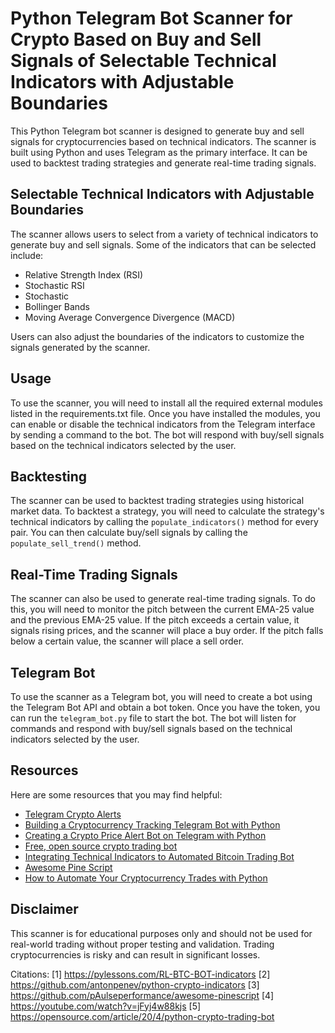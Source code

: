 # Python Telegram Bot Scanner for Crypto Based on Buy and Sell Signals of Selectable Technical Indicators with Adjustable Boundaries

This Python Telegram bot scanner is designed to generate buy and sell signals for cryptocurrencies based on technical indicators. The scanner is built using Python and uses Telegram as the primary interface. It can be used to backtest trading strategies and generate real-time trading signals.

## Selectable Technical Indicators with Adjustable Boundaries

The scanner allows users to select from a variety of technical indicators to generate buy and sell signals. Some of the indicators that can be selected include:

- Relative Strength Index (RSI)
- Stochastic RSI
- Stochastic
- Bollinger Bands
- Moving Average Convergence Divergence (MACD)

Users can also adjust the boundaries of the indicators to customize the signals generated by the scanner.

## Usage

To use the scanner, you will need to install all the required external modules listed in the requirements.txt file. Once you have installed the modules, you can enable or disable the technical indicators from the Telegram interface by sending a command to the bot. The bot will respond with buy/sell signals based on the technical indicators selected by the user.

## Backtesting

The scanner can be used to backtest trading strategies using historical market data. To backtest a strategy, you will need to calculate the strategy's technical indicators by calling the `populate_indicators()` method for every pair. You can then calculate buy/sell signals by calling the `populate_sell_trend()` method.

## Real-Time Trading Signals

The scanner can also be used to generate real-time trading signals. To do this, you will need to monitor the pitch between the current EMA-25 value and the previous EMA-25 value. If the pitch exceeds a certain value, it signals rising prices, and the scanner will place a buy order. If the pitch falls below a certain value, the scanner will place a sell order.

## Telegram Bot

To use the scanner as a Telegram bot, you will need to create a bot using the Telegram Bot API and obtain a bot token. Once you have the token, you can run the `telegram_bot.py` file to start the bot. The bot will listen for commands and respond with buy/sell signals based on the technical indicators selected by the user.

## Resources

Here are some resources that you may find helpful:

- [Telegram Crypto Alerts](https://github.com/hschickdevs/Telegram-Crypto-Alerts)
- [Building a Cryptocurrency Tracking Telegram Bot with Python](https://www.section.io/engineering-education/cryptocurrency-tracking-telegram-bot/)
- [Creating a Crypto Price Alert Bot on Telegram with Python](https://itnext.io/creating-a-crypto-price-alert-bot-on-telegram-with-python-ce3779879357)
- [Free, open source crypto trading bot](https://github.com/freqtrade/freqtrade)
- [Integrating Technical Indicators to Automated Bitcoin Trading Bot](https://pylessons.com/RL-BTC-BOT-indicators)
- [Awesome Pine Script](https://github.com/pAulseperformance/awesome-pinescript)
- [How to Automate Your Cryptocurrency Trades with Python](https://opensource.com/article/20/4/python-crypto-trading-bot)

## Disclaimer

This scanner is for educational purposes only and should not be used for real-world trading without proper testing and validation. Trading cryptocurrencies is risky and can result in significant losses.

Citations:
[1] https://pylessons.com/RL-BTC-BOT-indicators
[2] https://github.com/antonpenev/python-crypto-indicators
[3] https://github.com/pAulseperformance/awesome-pinescript
[4] https://youtube.com/watch?v=jFyj4w88kjs
[5] https://opensource.com/article/20/4/python-crypto-trading-bot